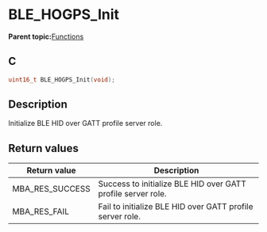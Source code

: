 # BLE\_HOGPS\_Init

**Parent topic:**[Functions](GUID-9E702AA1-2983-4EA5-8BAD-D1D63600D31F.md)

## C

```c
uint16_t BLE_HOGPS_Init(void);
```

## Description

Initialize BLE HID over GATT profile server role.

## Return values

|Return value|Description|
|------------|-----------|
|MBA\_RES\_SUCCESS|Success to initialize BLE HID over GATT profile server role.|
|MBA\_RES\_FAIL|Fail to initialize BLE HID over GATT profile server role.|

